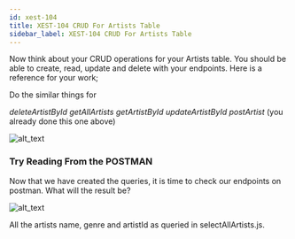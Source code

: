 ```yaml
---
id: xest-104
title: XEST-104 CRUD For Artists Table
sidebar_label: XEST-104 CRUD For Artists Table
---
```

Now think about your CRUD operations for your Artists table. You should be able to create, read, update and delete with your endpoints. Here is a reference for your work;

Do the similar things for

*deleteArtistById*
*getAllArtists*
*getArtistById*
*updateArtistById*
*postArtist* (you already done this one above)

![alt_text](https://minio.cypruscodes.com/beckend-new-chapter/13.png "directions")

### Try Reading From the POSTMAN

Now that we have created the queries, it is time to check our endpoints on postman. What will the result be?

![alt_text](https://minio.cypruscodes.com/beckend-new-chapter/15.png "postman")

All the artists name, genre and artistId as queried in selectAllArtists.js.
